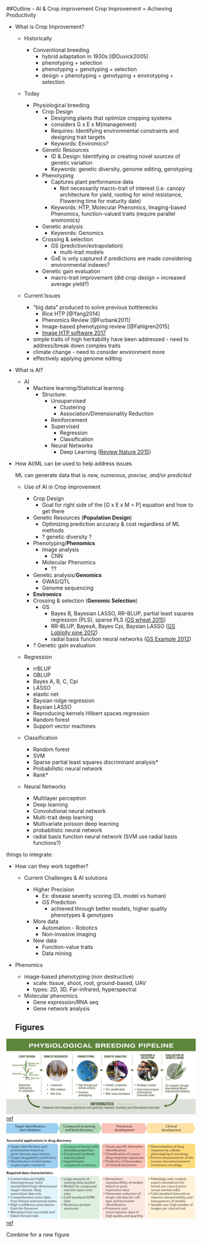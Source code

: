 ##Outline - AI & Crop improvement
Crop Improvement = Achieving Productivity
- What is Crop Improvement?
  - Historically
    - Conventional breeding
      - hybrid adaptation in 1930s [@Duvick2005]
      - phenotyping + selection
      - phenotyping + genotyping + selection
      - design + phenotyping + genotyping + envirotyping + selection
  - Today
    - Physiological breeding
      - Crop Design
        - Designing plants that optimize cropping systems
        - considers G x E x M(management)
        - Requires: Identifying environmental constraints and designing trait targets
        - Keywords: Enviromics?
      - Genetic Resources
        - ID & Design: Identifying or creating novel sources of genetic variation
        - Keywords: genetic diversity, genome editing, genotyping
      - Phenotyping
        - Captures plant performance data
          - Not necessarily macro-trait of interest (i.e. canopy architecture for yield, rooting for wind resistance, Flowering time for maturity date)
        - Keywords: HTP, Molecular Phenomics, Imaging-based Phenomics, function-valued traits (require parallel enviromics)
      - Genetic analysis
        - Keywords: Genomics
      - Crossing & selection
        - GS (prediction/extrapolation)
          - multi-trait models
        - GxE is only captured if predictions are made considering environmental indexes?
      - Genetic gain evaluation
        - macro-trait improvement (did crop design = increased average yield?)


  - Current Issues
      - "big data" produced to solve previous bottlenecks
        - Rice HTP [@Yang2014]
        - Phenomics Review [@Furbank2011]
        - Image-based phenotyping review [@Fahlgren2015]
        - [Image HTP software 2017](https://www.frontiersin.org/articles/10.3389/fpls.2017.01190/full)
      - simple traits of high heritability have been addressed - need to address/break down complex traits
      - climate change - need to consider environment more
      - effectively applying genome editing

- What is AI?
  - AI
    - Machine learning/Statistical learning
        - Structure:
          - Unsupervised
            - Clustering
            - Association/Dimensionality Reduction
          - Reinforcement
          - Supervised
            - Regression
            - Classification
          - Neural Networks
            - Deep Learning ([Review Nature 2015](https://www.nature.com/articles/nature14539))
- How AI/ML can be used to help address issues

  ML can generate data that is *new, numerous, precise, and/or predicted*
  - Use of AI in Crop improvement
    - Crop Design
      - Goal for right side of the [G x E x M = P] equation and how to get there
    - Genetic Resources (**Population Design**)
      - Optimizing prediction accuracy & cost regardless of ML methods
      - ? genetic diversity ?
    - Phenotyping/**Phenomics**
      - Image analysis
        - CNN
      - Molecular Phenomics
        - ??
    - Genetic analysis/**Genomics**
      - GWAS/QTL
      - Genome sequencing
    - **Enviromics**
    - Crossing & selection (**Genomic Selection**)
      - GS
        - Bayes B, Bayesian LASSO, RR-BLUP, partial least squares regression (PLS), sparse PLS ([GS wheat 2015](https://academic.oup.com/g3journal/article/5/10/1991/6028908))
        - RR-BLUP, BayesA, Bayes Cpi, Baysian LASSO ([GS Loblolly pine 2012](https://pubmed.ncbi.nlm.nih.gov/22271763/))
        - radial basis function neural networks ([GS Example 2012](https://www.ncbi.nlm.nih.gov/pmc/articles/PMC3405257/))
    - ? Genetic gain evaluation


  - Regression
    - rrBLUP
    - GBLUP
    - Bayes A, B, C, Cpi
    - LASSO
    - elastic net
    - Baysian ridge regression
    - Baysian LASSO
    - Reproducing kernels Hilbert spaces regression
    - Random forest
    - Support vector machines
  - Classification
    - Random forest
    - SVM
    - Sparse partial least squares discriminant analysis*
    - Probabilistic neural network
    - Rank*
  - Neural Networks
    - Multilayer perceptron
    - Deep learning
    - Convolutional neural network
    - Multi-trait deep learning
    - Multivariate poisson deep learning
    - probabilistic neural network
    - radial basis function neural network (SVM use radial basis functions?)


things to integrate:
- How can they work together?
  - Current Challenges & AI solutions

    - Higher Precision
      - Ex: disease severity scoring (DL model vs human)
      - GS Prediction
        - achieved through better models, higher quality phenotypes & genotypes
    - More data
      - Automation - Robotics
      - Non-invasive imaging
    - New data
      - Function-value traits
      - Data mining

- Phenomics
  - image-based phenotyping (non destructive)
    - scale: tissue, shoot, root, ground-based, UAV
    - types: 2D, 3D, Far-infrared, hyperspectral
  - Molecular phenomics
    - Gene expression/RNA seq
    - Gene network analysis

  ## Figures

![Image](Images/PhysiologicalBreeding.jpg) [ref](https://www.sciencedirect.com/science/article/pii/S1369526616300620)
![Image](Images/ExampleFigure1.webp) [ref](https://www.nature.com/articles/s41573-019-0024-5)

Combine for a new figure
